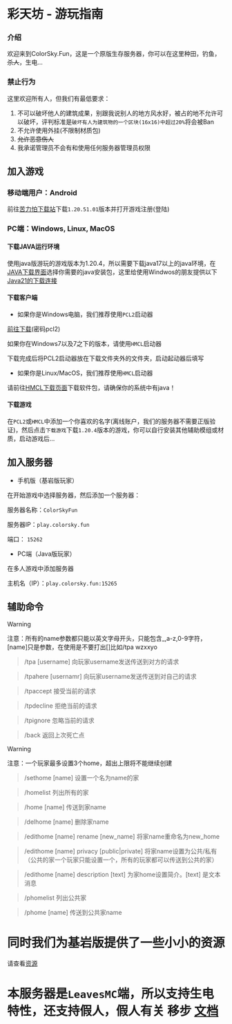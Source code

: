 # 彩天坊 - 游玩指南


### 介绍

欢迎来到ColorSky.Fun，这是一个原版生存服务器，你可以在这里种田，钓鱼，~~杀人~~，生电...

### 禁止行为
这里欢迎所有人，但我们有最低要求：
1. 不可以破坏他人的建筑成果，别跟我说别人的地方风水好，被占的地不允许可以破坏，评判标准是`破坏有人为建筑物的一个区块(16x16)中超过20%`将会被Ban
2. 不允许使用外挂(不限制材质包)
3. ~~允许恶意伤人~~
4. 我承诺管理员不会有和使用任何服务器管理员权限

## 加入游戏

### 移动端用户：Android

前往[苦力怕下载站](https://mcapks.com)下载`1.20.51.01`版本并打开游戏注册(登陆)

### PC端：Windows, Linux, MacOS
#### 下载JAVA运行环境
使用java版游玩的游戏版本为1.20.4，所以需要下载java17以上的java环境，在[JAVA下载界面](https://www.oracle.com/java/technologies/downloads/)选择你需要的java安装包，这里给使用Windwos的朋友提供以下[Java21的下载连接](https://download.oracle.com/java/21/latest/jdk-21_windows-x64_bin.msi)


#### 下载客户端
- 如果你是Windows电脑，我们推荐使用`PCL2`启动器

 [前往下载](https://ltcat.lanzoum.com/b0aj6gsid)(密码pcl2)

如果你在Windows7以及7之下的版本，请使用`HMCL`启动器

下载完成后将PCL2启动器放在下载文件夹外的文件夹，启动起动器后填写

- 如果你是Linux/MacOS，我们推荐使用`HMCL`启动器

请前往[HMCL下载页面](https://hmcl.huangyuhui.net/download/)下载软件包，请确保你的系统中有java！

#### 下载游戏

在`PCL2`或`HMCL`中添加一个你喜欢的名字(离线账户，我们的服务器不需要正版验证)，然后点击`下载游戏`下载`1.20.4`版本的游戏，你可以自行安装其他辅助模组或材质，启动游戏后...


## 加入服务器

- 手机版（基岩版玩家）

在开始游戏中选择服务器，然后添加一个服务器：

服务器名称：`ColorSkyFun`

服务器IP：`play.colorsky.fun`

端口： `15262`

- PC端（Java版玩家）

在多人游戏中添加服务器

主机名（IP）：`play.colorsky.fun:15265`

## 辅助命令
> [!warning]
> 注意：所有的name参数都只能以英文字母开头，只能包含_,a-z,0-9字符，[name]只是参数，在使用是不要打出[]比如/tpa wzxxyo

> /tpa [username]  向玩家username发送传送到对方的请求

> /tpahere [usernamr]  向玩家username发送传送到对自己的请求

> /tpaccept	 接受当前的请求

> /tpdecline 拒绝当前的请求

> /tpignore  忽略当前的请求

> /back      返回上次死亡点

> [!warning]
> 注意：一个玩家最多设置3个home，超出上限将不能继续创建

> /sethome [name] 设置一个名为name的家

> /homelist 列出所有的家

> /home [name]  传送到家name

> /delhome [name]  删除家name

> /edithome [name] rename [new_name] 将家name重命名为new_home 

> /edithome [name] privacy [public|private]  将家name设置为公共/私有（公共的家一个玩家只能设置一个，所有的玩家都可以传送到公共的家）

> /edithome [name] description [text] 为家home设置简介。[text] 是文本消息

> /phomelist 列出公共家

> /phome [name] 传送到公共家name


# 同时我们为基岩版提供了一些小小的资源
请查看[资源](./MC.md)


# 本服务器是`LeavesMC`端，所以支持生电特性，还支持假人，假人有关 移步 [文档](https://docs.leavesmc.top/zh/leaves/fakeplayer)
